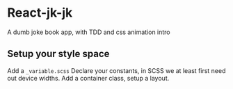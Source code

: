 # React-jk-jk

A dumb joke book app, with TDD and css animation intro


## Setup your style space

Add a `_variable.scss` Declare your constants, in SCSS we at least first need out device widths.
Add a container class, setup a layout.

